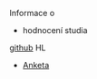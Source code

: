 Informace o 
- hodnocení studia

[github](https://github.com/dadulkaticha/frontendui/tree/app-users)
HL
- [Anketa](/surveys/survey/view/910d54a9-7f2e-41ca-b811-3c600ef82fda)
